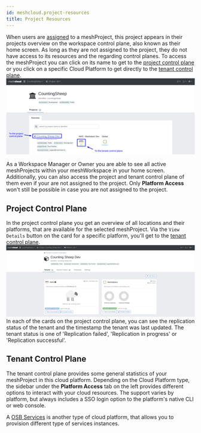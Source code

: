 ```yaml
---
id: meshcloud.project-resources
title: Project Resources
---
```


When users are [assigned](meshcloud.project.md#assign-user-to-a-meshproject) to a meshProject, this project appears in their projects overview on the workspace control plane, also known as their home screen. As long as they are not assigned to the project, they do not have access to its resources and the regarding control planes. To access the meshProject you can click on its name to get to the [project control plane](meshcloud.project-resources.md#project-control-plane) or you click on a specific Cloud Platform to get directly to the [tenant control plane](meshcloud.project-resources.md#tenant-control-plane).
![Home screen of a Workspace Member](assets/project-resources/access-control-planes.png)

As a Workspace Manager or Owner you are able to see all active meshProjects within your meshWorkspace in your home screen. Additionally, you can also access the project and tenant control plane of them even if your are not assigned to the project.
Only **Platform Access** won't still be possible in case you are not assigned to the project.

## Project Control Plane

In the project control plane you get an overview of all locations and their platforms, that are available for the selected meshProject.
Via the `View Details` button on the card for a specific platform, you'll get to the [tenant control plane](#tenant-control-plane).
![View of a Workspace Manager in the project control plane](assets/project-resources/project-control-plane.png)
In each of the cards on the project control plane, you can see the replication status of the tenant and the timestamp the tenant was last updated.
The tenant status is one of 'Replication failed', 'Replication in progress' or 'Replication successful'.

## Tenant Control Plane

The tenant control plane provides some general statistics of your meshProject in this cloud platform. Depending on the Cloud Platform type, the sidebar under the **Platform Access** tab on the left provides different options to interact with your cloud resources. The support varies by platform, but always includes a SSO login option to the platform's native CLI or web console.

A [OSB Services](marketplace.service-instances.md) is another type of cloud platform, that allows you to provision different type of services instances.
